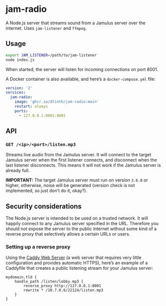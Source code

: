 # jam-radio

A Node.js server that streams sound from a Jamulus server over the internet. Uses `jam-listener` and `ffmpeg`.

## Usage

```sh
export JAM_LISTENER=/path/to/jam-listener
node index.js
```

When started, the server will listen for incoming connections on port 8001.

A Docker container is also available, and here’s a `docker-compose.yml` file:

```yaml
version: '2'
services:
  jam-radio:
    image: 'ghcr.io/dtinth/jam-radio:main'
    restart: always
    ports:
      - 127.0.0.1:8001:8001
```

## API

### `GET /<ip>/<port>/listen.mp3`

Streams live audio from the Jamulus server.
It will connect to the target Jamulus server when the first listener connects, and disconnect when the last listener disconnects.
This means it will not work if the Jamulus server is already full.

**IMPORTANT:** The target Jamulus server must run on version `3.6.0` or higher, otherwise, noise will be generated (version check is not implemented, so just don’t do it, okay?).

## Security considerations

The Node.js server is intended to be used on a trusted network. It will happily connect to any Jamulus server specified in the URL.
Therefore you should not expose the server to the public internet without some kind of a reverse proxy that selectively allows a certain URLs or users.

### Setting up a reverse proxy

Using the [Caddy Web Server](https://caddyserver.com/) (a web server that requires very little configuration and provides automatic HTTPS), here’s an example of a Caddyfile that creates a public listening stream for your Jamulus server:

```
mydomain.tld {
    handle_path /listen/lobby.mp3 {
        reverse_proxy http://127.0.0.1:8001
        rewrite * /10.7.0.6/22124/listen.mp3
    }
}
```
